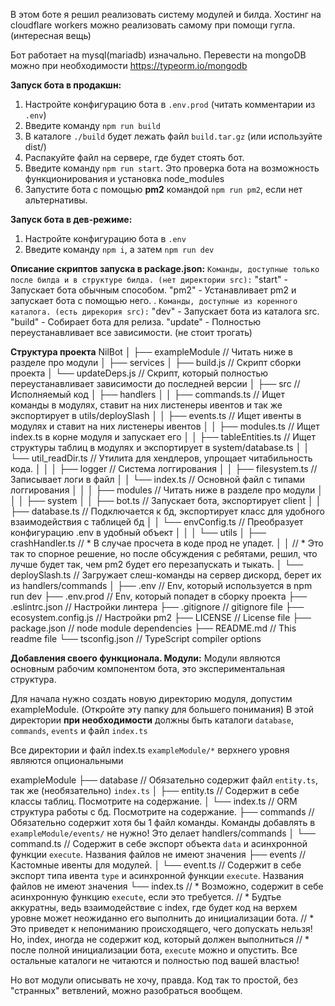 В этом боте я решил реализовать систему модулей и билда.
Хостинг на cloudflare workers можно реализовать самому при помощи гугла. (интересная вещь)

Бот работает на mysql(mariadb) изначально. Перевести на mongoDB можно при необходимости https://typeorm.io/mongodb


**Запуск бота в продакшн:**
1. Настройте конфигурацию бота в `.env.prod` (читать комментарии из `.env`)
2. Введите команду `npm run build`
3. В каталоге `./build` будет лежать файл `build.tar.gz` (или используйте dist/)
4. Распакуйте файл на сервере, где будет стоять бот.
5. Введите команду `npm run start`. Это проверка бота на возможность функционирования и установка node_modules
6. Запустите бота с помощью **pm2** командой `npm run pm2`, если нет альтернативы.

**Запуск бота в дев-режиме:**
1. Настройте конфигурацию бота в `.env`
2. Введите команду `npm i`, а затем `npm run dev`

**Описание скриптов запуска в package.json:**
    `Команды, доступные только после билда и в структуре билда. (нет директории src):`
    "start"   - Запускает бота обычным способом.
    "pm2"     - Устанавливает pm2 и запускает бота с помощью него.
.
    `Команды, доступные из коренного каталога. (есть дирекория src):`
    "dev"     - Запускает бота из каталога src.
    "build"   - Собирает бота для релиза.
    "update"  - Полностью переустанавливает все зависимости. (не стоит трогать)

**Структура проекта**
NilBot
│
├── exampleModule            // Читать ниже в разделе про модули
│
├── services
│   ├── build.js             // Скрипт сборки проекта
│   └── updateDeps.js        // Скрипт, который полностью переустанавливает зависимости до последней версии
│
├── src                      // Исполняемый код
│   ├── handlers
│   │   ├── commands.ts      // Ищет команды в модулях, ставит на них листенеры ивентов и так же экспортирует в utils/deploySlash
│   │   ├── events.ts        // Ищет ивенты в модулях и ставит на них листенеры ивентов
│   │   ├── modules.ts       // Ищет index.ts в корне модуля и запускает его
│   │   ├── tableEntities.ts // Ищет структуры таблиц в модулях и экспортирует в system/database.ts
│   │   └── util_readDir.ts  // Утилита для хендлеров, упрощает читабильность кода.
│   │
│   ├── logger               // Система логгирования
│   │   ├── filesystem.ts    // Записывает логи в файл
│   │   └── index.ts         // Основной файл с типами логгирования
│   │
│   ├── modules              // Читать ниже в разделе про модули
│   │
│   ├── system
│   │   ├── bot.ts           // Запускает бота, экспортирует client
│   │   ├── database.ts      // Подключается к бд, экспортирует класс для удобного взаимодействия с таблицей бд
│   │   └── envConfig.ts     // Преобразует конфигурацию .env в удобный объект
│   │
│   └── utils
│       ├── crashHandler.ts  // * В случае просчета в коде прод не упадет.
│       │                    // * Это так то спорное решение, но после обсуждения с ребятами, решил, что лучше будет так, чем pm2 будет его перезапускать и тыкать.
│       └── deploySlash.ts   // Загружает слеш-команды на сервер дискорд, берет их из handlers/commands
│
├── .env                     // Env, который используется в npm run dev
├── .env.prod                // Env, который попадет в сборку проекта
├── .eslintrc.json           // Настройки линтера
├── .gitignore               // gitignore file
├── ecosystem.config.js      // Настройки pm2
├── LICENSE                  // License file
├── package.json             // node module dependencies
├── README.md                // This readme file
└── tsconfig.json            // TypeScript compiler options

**Добавления своего функционала. Модули:**
Модули являются основным рабочим компонентом бота, это экспериментальная структура.

Для начала нужно создать новую директорию модуля, допустим exampleModule. (Откройте эту папку для большего понимания)
В этой директории __при необходимости__ должны быть каталоги `database`, `commands`, `events` и файл `index.ts`

Все директории и файл index.ts `exampleModule/*` верхнего уровня являются опциональными

exampleModule
├── database        // Обязательно содержит файл `entity.ts`, так же (необязательно) `index.ts`
│   ├── entity.ts   // Содержит в себе классы таблиц. Посмотрите на содержание.
│   └── index.ts    // ORM структура работы с бд. Посмотрите на содержание.
├── commands        // Обязательно содержит хотя бы 1 файл команды. Команды добавлять в `exampleModule/events/` не нужно! Это делает handlers/commands
│   └── command.ts  // Содержит в себе экспорт объекта `data` и асинхронной функции `execute`. Названия файлов не имеют значения
├── events          // Кастомные ивенты для модулей.
│   └── event.ts    // Содержит в себе экспорт типа ивента `type` и асинхронной функции `execute`. Названия файлов не имеют значения
└── index.ts        // * Возможно, содержит в себе асинхронную функцию `execute`, если это требуется.
                    // * Будтье аккуратны, ведь взаимодействие с index, где будет код на верхем уровне может неожиданно его выполнить до инициализации бота.
                    // * Это приведет к непониманию происходящего, чего допускать нельзя! Но, index, иногда не содержит код, который должен выполниться
                    // * после полной инициализации бота, `execute` можно и опустить.
Все остальные каталоги не читаются и полностью под вашей властью!

Но вот модули описывать не хочу, правда. Код так то простой, без "странных" ветвлений, можно разобраться вообщем.

